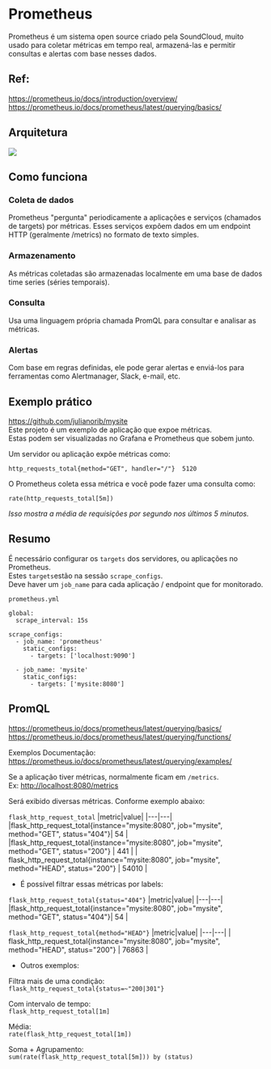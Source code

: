 # Prometheus

Prometheus é um sistema open source criado pela SoundCloud, muito usado para coletar métricas em tempo real, armazená-las e permitir consultas e alertas com base nesses dados.

## Ref:
<https://prometheus.io/docs/introduction/overview/>\
<https://prometheus.io/docs/prometheus/latest/querying/basics/>

## Arquitetura

![](https://prometheus.io/assets/docs/architecture.svg)


## Como funciona

### Coleta de dados

Prometheus "pergunta" periodicamente a aplicações e serviços (chamados de targets) por métricas.
Esses serviços expõem dados em um endpoint HTTP (geralmente /metrics) no formato de texto simples.

### Armazenamento

As métricas coletadas são armazenadas localmente em uma base de dados time series (séries temporais).

### Consulta

Usa uma linguagem própria chamada PromQL para consultar e analisar as métricas.

### Alertas

Com base em regras definidas, ele pode gerar alertas e enviá-los para ferramentas como Alertmanager, Slack, e-mail, etc.

## Exemplo prático

<https://github.com/julianorib/mysite>\
Este projeto é um exemplo de aplicação que expoe métricas.\
Estas podem ser visualizadas no Grafana e Prometheus que sobem junto.

Um servidor ou aplicação expõe métricas como:
```
http_requests_total{method="GET", handler="/"}  5120
```

O Prometheus coleta essa métrica e você pode fazer uma consulta como:

```
rate(http_requests_total[5m])
```
*Isso mostra a média de requisições por segundo nos últimos 5 minutos.*


## Resumo

É necessário configurar os `targets` dos servidores, ou aplicações no Prometheus.\
Estes `targets`estão na sessão `scrape_configs`.\
Deve haver um `job_name` para cada aplicação / endpoint que for monitorado.

`prometheus.yml`
```
global:
  scrape_interval: 15s

scrape_configs:
  - job_name: 'prometheus'
    static_configs:
      - targets: ['localhost:9090']

  - job_name: 'mysite'
    static_configs:
      - targets: ['mysite:8080']

```

## PromQL

<https://prometheus.io/docs/prometheus/latest/querying/basics/>\
<https://prometheus.io/docs/prometheus/latest/querying/functions/>

Exemplos Documentação:
<https://prometheus.io/docs/prometheus/latest/querying/examples/>

Se a aplicação tiver métricas, normalmente ficam em `/metrics`.\
Ex:
<http://localhost:8080/metrics>

Será exibido diversas métricas. Conforme exemplo abaixo:

`flask_http_request_total`
|metric|value|
|---|---|
|flask_http_request_total{instance="mysite:8080", job="mysite", method="GET", status="404"}| 54 |
|flask_http_request_total{instance="mysite:8080", job="mysite", method="GET", status="200"} | 441 |
| flask_http_request_total{instance="mysite:8080", job="mysite", method="HEAD", status="200"} | 54010 |

- É possível filtrar essas métricas por labels:

`flask_http_request_total{status="404"}`
|metric|value|
|---|---|
|flask_http_request_total{instance="mysite:8080", job="mysite", method="GET", status="404"}| 54 |

`flask_http_request_total{method="HEAD"}`
|metric|value|
|---|---|
| flask_http_request_total{instance="mysite:8080", job="mysite", method="HEAD", status="200"} | 76863 |

- Outros exemplos:

Filtra mais de uma condição:\
`flask_http_request_total{status=~"200|301"}`

Com intervalo de tempo:\
`flask_http_request_total[1m]`

Média:\
`rate(flask_http_request_total[1m])`

Soma + Agrupamento:\
`sum(rate(flask_http_request_total[5m])) by (status)`
